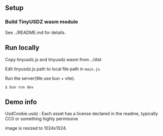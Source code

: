 ## Setup

### Build TinyUSDZ wasm module

See ../README.md for details.

## Run locally

Copy tinyusdz.js and tinyusdz.wasm from ../dist

Edit tinyusdz.js path to local file path in `main.js`

Run the server(We use bun + vite).

```
$ bun run dev
```

## Demo info

UsdCookie.usdz : Each asset has a license declared in the readme, typically CC0 or something highly permissive

image is resized to 1024x1024.
